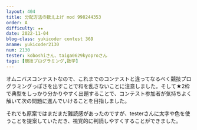 ```yaml
---
layout: 404
title: 分配方法の数え上げ mod 998244353
order: A
difficulty: ★★
date: 2022-11-04
blog-class: yukicoder contest 369
aname: yukicoder2130
num: 2130
tester: koboshiさん、taiga0629kyoproさん
tags: [競技プログラミング,数学]
---
```


オムニバスコンテストなので、これまでのコンテストと違ってなるべく競技プログラミングっぽさを出すことで和を乱さないことに注意しました。そして★2枠で典型をしっかり分かりやすく出題することで、コンテスト参加者が気持ちよく解いて次の問題に進んでいけることを目指しました。

それでも原案ではまだまだ難読感があったのですが、testerさんに太字や色を使うことを提案していただき、視覚的に判読しやすくすることができました。
